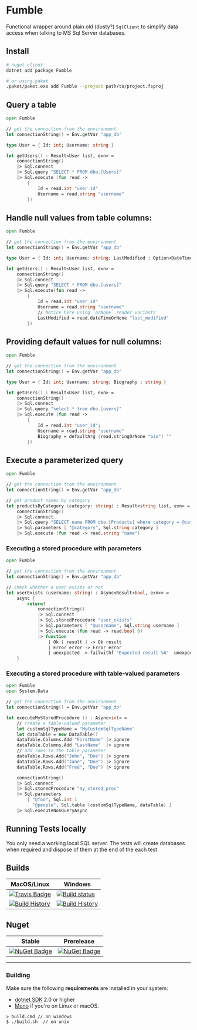 # Fumble

Functional wrapper around plain old (dusty?) `SqlClient` to simplify data access when talking to MS Sql Server databases.

## Install
```bash
# nuget client
dotnet add package Fumble

# or using paket
.paket/paket.exe add Fumble --project path/to/project.fsproj
```

## Query a table
```fs
open Fumble

// get the connection from the environment
let connectionString() = Env.getVar "app_db"

type User = { Id: int; Username: string }

let getUsers() : Result<User list, exn> =
    connectionString()
    |> Sql.connect
    |> Sql.query "SELECT * FROM dbo.[Users]"
    |> Sql.execute (fun read ->
        {
            Id = read.int "user_id"
            Username = read.string "username"
        })
```

## Handle null values from table columns:
```fs
open Fumble

// get the connection from the environment
let connectionString() = Env.getVar "app_db"

type User = { Id: int; Username: string; LastModified : Option<DateTime> }

let getUsers() : Result<User list, exn> =
    connectionString()
    |> Sql.connect
    |> Sql.query "SELECT * FROM dbo.[users]"
    |> Sql.execute(fun read ->
        {
            Id = read.int "user_id"
            Username = read.string "username"
            // Notice here using `orNone` reader variants
            LastModified = read.dateTimeOrNone "last_modified"
        })
```
## Providing default values for null columns:
```fs
open Fumble

// get the connection from the environment
let connectionString() = Env.getVar "app_db"

type User = { Id: int; Username: string; Biography : string }

let getUsers() : Result<User list, exn> =
    connectionString()
    |> Sql.connect
    |> Sql.query "select * from dbo.[users]"
    |> Sql.execute (fun read ->
        {
            Id = read.int "user_id";
            Username = read.string "username"
            Biography = defaultArg (read.stringOrNone "bio") ""
        })
```
## Execute a parameterized query
```fs
open Fumble

// get the connection from the environment
let connectionString() = Env.getVar "app_db"

// get product names by category
let productsByCategory (category: string) : Result<string list, exn> =
    connectionString()
    |> Sql.connect
    |> Sql.query "SELECT name FROM dbo.[Products] where category = @category"
    |> Sql.parameters [ "@category", Sql.string category ]
    |> Sql.execute (fun read -> read.string "name")
```
### Executing a stored procedure with parameters
```fs
open Fumble

// get the connection from the environment
let connectionString() = Env.getVar "app_db"

// check whether a user exists or not
let userExists (username: string) : Async<Result<bool, exn>> =
    async {
        return!
            connectionString()
            |> Sql.connect
            |> Sql.storedProcedure "user_exists"
            |> Sql.parameters [ "@username", Sql.string username ]
            |> Sql.execute (fun read -> read.bool 0)
            |> function
                | Ok [ result ] -> Ok result
                | Error error -> Error error
                | unexpected -> failwithf "Expected result %A"  unexpected
    }
```
### Executing a stored procedure with table-valued parameters
```fs
open Fumble
open System.Data

// get the connection from the environment
let connectionString() = Env.getVar "app_db"

let executeMyStoredProcedure () : Async<int> =
    // create a table-valued parameter
    let customSqlTypeName = "MyCustomSqlTypeName"
    let dataTable = new DataTable()
    dataTable.Columns.Add "FirstName" |> ignore
    dataTable.Columns.Add "LastName"  |> ignore
    // add rows to the table parameter
    dataTable.Rows.Add("John", "Doe") |> ignore
    dataTable.Rows.Add("Jane", "Doe") |> ignore
    dataTable.Rows.Add("Fred", "Doe") |> ignore

    connectionString()
    |> Sql.connect
    |> Sql.storedProcedure "my_stored_proc"
    |> Sql.parameters
        [ "@foo", Sql.int 1
          "@people", Sql.table (customSqlTypeName, dataTable) ]
    |> Sql.executeNonQueryAsync
```

## Running Tests locally

You only need a working local SQL server. The tests will create databases when required and dispose of them at the end of the each test

## Builds

| MacOS/Linux                                                                                                                          | Windows                                                                                                                                                     |
| ------------------------------------------------------------------------------------------------------------------------------------ | ----------------------------------------------------------------------------------------------------------------------------------------------------------- |
| [![Travis Badge](https://travis-ci.org/Zaid-Ajaj/Fumble.svg?branch=master)](https://travis-ci.org/Zaid-Ajaj/Fumble)        | [![Build status](https://ci.appveyor.com/api/projects/status/github/Zaid-Ajaj/Fumble?svg=true)](https://ci.appveyor.com/project/Zaid-Ajaj/Fumble) |
| [![Build History](https://buildstats.info/travisci/chart/Zaid-Ajaj/Fumble)](https://travis-ci.org/Zaid-Ajaj/Fumble/builds) | [![Build History](https://buildstats.info/appveyor/chart/Zaid-Ajaj/Fumble)](https://ci.appveyor.com/project/Zaid-Ajaj/Fumble)                     |


## Nuget

| Stable                                                                                                   | Prerelease                                                                                                                       |
| -------------------------------------------------------------------------------------------------------- | -------------------------------------------------------------------------------------------------------------------------------- |
| [![NuGet Badge](https://buildstats.info/nuget/Fumble)](https://www.nuget.org/packages/Fumble/) | [![NuGet Badge](https://buildstats.info/nuget/Fumble?includePreReleases=true)](https://www.nuget.org/packages/Fumble/) |

---

### Building


Make sure the following **requirements** are installed in your system:

* [dotnet SDK](https://www.microsoft.com/net/download/core) 2.0 or higher
* [Mono](http://www.mono-project.com/) if you're on Linux or macOS.

```
> build.cmd // on windows
$ ./build.sh  // on unix
```
